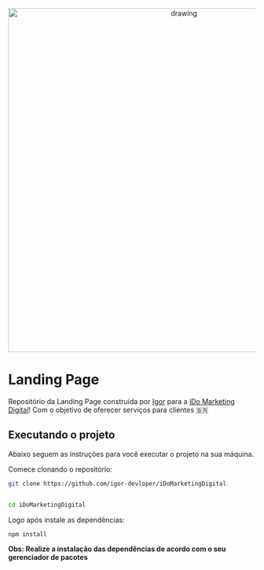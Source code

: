 <div align="center" width=500>
  <img src="https://github.com/igor-devloper/iDoMarketingDigital/public/" alt="drawing" width="700"/>

</div>


# Landing Page 

Repositório da Landing Page construída por [Igor](https://github.com/igor-devloper) para a  [iDo Marketing Digital]()! Com o objetivo de oferecer serviços para clientes :brazil:

## Executando o projeto

Abaixo seguem as instruções para você executar o projeto na sua máquina.

Comece clonando o repositório:

```sh
git clone https://github.com/igor-devloper/iDoMarketingDigital


cd iDoMarketingDigital
```

Logo após instale as dependências:
```sh
npm install
```

**Obs: Realize a instalação das dependências de acordo com o seu gerenciador de pacotes**

